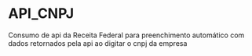 # API_CNPJ
Consumo de api da Receita Federal para preenchimento automático com dados retornados pela api ao digitar o cnpj da empresa
